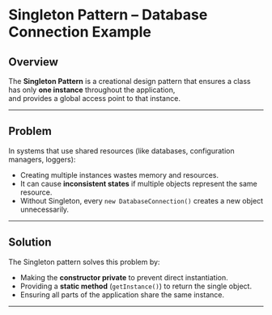 # Singleton Pattern – Database Connection Example

## Overview
The **Singleton Pattern** is a creational design pattern that ensures a class has only **one instance** throughout the application,  
and provides a global access point to that instance.

---

## Problem
In systems that use shared resources (like databases, configuration managers, loggers):
- Creating multiple instances wastes memory and resources.  
- It can cause **inconsistent states** if multiple objects represent the same resource.  
- Without Singleton, every `new DatabaseConnection()` creates a new object unnecessarily.

---

## Solution
The Singleton pattern solves this problem by:
- Making the **constructor private** to prevent direct instantiation.  
- Providing a **static method** (`getInstance()`) to return the single object.  
- Ensuring all parts of the application share the same instance.

---